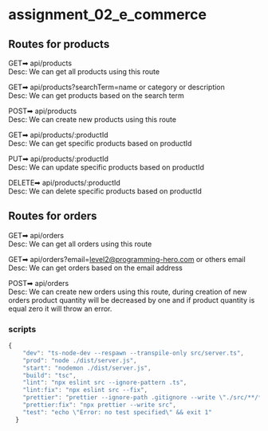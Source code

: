 # assignment_02_e_commerce

## Routes for products

GET➡ api/products
<br/>
Desc: We can get all products using this route

GET➡ api/products?searchTerm=name or category or description
<br/>
Desc: We can get products based on the search term

POST➡ api/products
<br/>
Desc: We can create new products using this route

GET➡ api/products/:productId
<br/>
Desc: We can get specific products based on productId

PUT➡ api/products/:productId
<br/>
Desc: We can update specific products based on productId

DELETE➡ api/products/:productId
<br/>
Desc: We can delete specific products based on productId

## Routes for orders

GET➡ api/orders
<br/>
Desc: We can get all orders using this route

GET➡ api/orders?email=level2@programming-hero.com or others email
<br/>
Desc: We can get orders based on the email address

POST➡ api/orders
<br/>
Desc: We can create new orders using this route, during creation of new orders
product quantity will be decreased by one and if product quantity is equal zero it will throw an error.

### scripts

```js
{
    "dev": "ts-node-dev --respawn --transpile-only src/server.ts",
    "prod": "node ./dist/server.js",
    "start": "nodemon ./dist/server.js",
    "build": "tsc",
    "lint": "npx eslint src --ignore-pattern .ts",
    "lint:fix": "npx eslint src --fix",
    "prettier": "prettier --ignore-path .gitignore --write \"./src/**/*.+(js|ts|json)\"",
    "prettier:fix": "npx prettier --write src",
    "test": "echo \"Error: no test specified\" && exit 1"
  }
```
